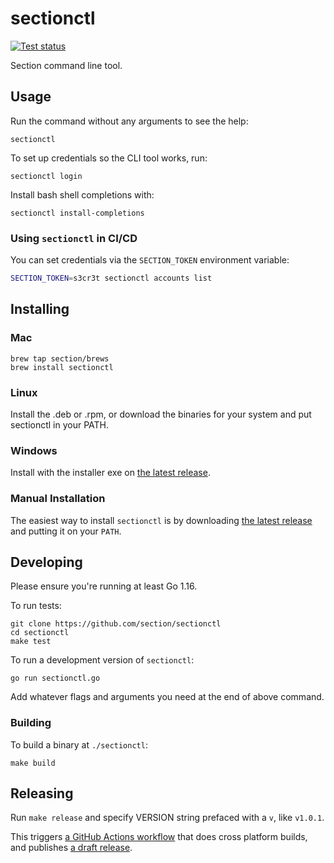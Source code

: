 # sectionctl

[![Test status](https://github.com/section/sectionctl/workflows/Test/badge.svg?event=push)](https://github.com/section/sectionctl/actions?query=workflow%3ATest+event%3Apush)

Section command line tool.

## Usage

Run the command without any arguments to see the help:

```
sectionctl
```

To set up credentials so the CLI tool works, run:

```
sectionctl login
```

Install bash shell completions with:

```
sectionctl install-completions
```

### Using `sectionctl` in CI/CD

You can set credentials via the `SECTION_TOKEN` environment variable:

```bash
SECTION_TOKEN=s3cr3t sectionctl accounts list
```

## Installing

### Mac

```
brew tap section/brews
brew install sectionctl
```

### Linux

Install the .deb or .rpm, or download the binaries for your system and put sectionctl in your PATH.

### Windows

Install with the installer exe on [the latest release](https://github.com/section/sectionctl/releases/latest).

### Manual Installation

The easiest way to install `sectionctl` is by downloading [the latest release](https://github.com/section/sectionctl/releases/latest) and putting it on your `PATH`.

## Developing

Please ensure you're running at least Go 1.16.

To run tests:

```
git clone https://github.com/section/sectionctl
cd sectionctl
make test
```

To run a development version of `sectionctl`:

```
go run sectionctl.go
```

Add whatever flags and arguments you need at the end of above command.

### Building

To build a binary at `./sectionctl`:

```
make build
```

## Releasing

Run `make release` and specify VERSION string prefaced with a `v`, like `v1.0.1`.

This triggers [a GitHub Actions workflow](https://github.com/section/sectionctl/actions?query=workflow%3A%22Build+and+release+sectionctl+binaries%22) that does cross platform builds, and publishes [a draft release](https://github.com/section/sectionctl/releases).
